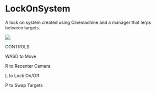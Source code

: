 # LockOnSystem

A lock on system created using Cinemachine and a manager that lerps between targets.

![](https://media4.giphy.com/media/4JcKaTm9Ba3e2tSj7p/giphy.gif)

CONTROLS

WASD to Move

R to Recenter Camera

L to Lock On/Off

P to Swap Targets
